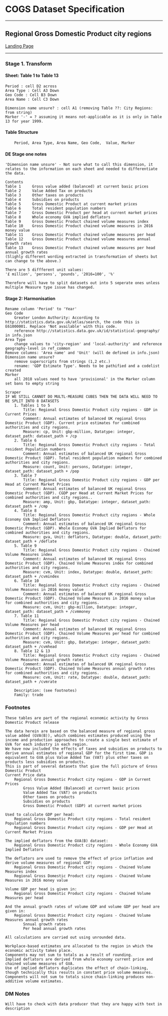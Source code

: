 # COGS Dataset Specification
----------

## Regional Gross Domestic Product city regions

[Landing Page](https://www.ons.gov.uk/economy/grossdomesticproductgdp/datasets/regionalgrossdomesticproductcityregions)

----------

### Stage 1. Transform

#### Sheet: Table 1 to Table 13 
    Period : cell D2 across
    Area Type : Cell A3 Down 
    Geo Code : Cell B3 Down
    Area Name : Cell C3 Down
    
    Dimension name unsure? : cell A1 (removing Table ??: City Regions: from string) 
    Marker '-' = ? assuming it means not-applicable as it is only in Table 13 for year 1999. 
   

#### Table Structure

		Period, Area Type, Area Name, Geo Code,  Value, Marker

#### DE Stage one notes 
    'Dimension name unsure' - Not sure what to call this dimension, it relates to the information on each sheet and needed to differentiate the data. 
    													
	Contents												
	Table 1		Gross value added (balanced) at current basic prices										
	Table 2		Value Added Tax on products										
	Table 3		Other taxes on products										
	Table 4		Subsidies on products										
	Table 5		Gross Domestic Product at current market prices										
	Table 6		Total resident population numbers										
	Table 7		Gross Domestic Product per head at current market prices										
	Table 8		Whole economy GVA implied deflators										
	Table 9		Gross Domestic Product chained volume measures index										
	Table 10	Gross Domestic Product chained volume measures in 2016 money value										
	Table 11	Gross Domestic Product chained volume measures per head										
	Table 12	Gross Domestic Product chained volume measures annual growth rates										
	Table 13	Gross Domestic Product chained volume measures per head annual growth rates										
    (Slighly different wording extracted in transformation of sheets but can change to the above.)
    
    There are 5 diffferent unit values:
    '£ million', 'persons', 'pounds', '2016=100', '%'
    
    Therefore will have to split datasets out into 5 seperate ones unless multiple Measure type issue has changed. 
    

#### Stage 2: Harmonisation

	Rename column 'Period' to 'Year'
	Geo Code
		Greater London Authority: According to http://statistics.data.gov.uk/atlas/search, the code this is E61000001. Replace 'Not available' with this code.
		reference http://statistics.data.gov.uk/id/statistical-geography/ in info.json
	Area Type
		change values to 'city-region' and 'local-authority' and reference geography-level in ref_common
	Remove columns: 'Area name' and 'Unit' (will de defined in info.json)
	Dimension name unsure?
		remove superscripts from strings (1,2 etc.)
		rename: 'GDP Estimate Type'. Needs to be pathified and a codelist created 
	Marker
		all 2018 values need to have 'provisional' in the Marker column set bans to empty string

	Scraper
	IF WE STILL CANNOT DO MULTL-MEASURE CUBES THEN THE DATA WILL NEED TO BE SPLIT INTO 8 DATASETS
		1. Tables 1 to 5
			Title: Regional Gross Domestic Product city regions - GDP in Current Prices 
			Comment: Annual estimates of balanced UK regional Gross Domestic Product (GDP). Current price estimates for combined authorities and city regions.
			Measure: cp, Unit: gbp-million, Datatype: integer, dataset_path: dataset_path + /cp
		2. Table 6
			Title: Regional Gross Domestic Product city regions - Total resident Population numbers
			Comment: Annual estimates of balanced UK regional Gross Domestic Product (GDP). Total resident population numbers for combined authorities and city regions.
			Measure: count, Unit: persons, Datatype: integer, dataset_path: dataset_path + /pop
		3. Table 7
			Title: Regional Gross Domestic Product city regions - GDP per Head at Current Market Prices
			Comment: Annual estimates of balanced UK regional Gross Domestic Product (GDP). CGDP per Head at Current Market Prices for combined authorities and city regions..
			Measure: amp, Unit: gbp, Datatype: integer, dataset_path: dataset_path + /cmp
		4. Table 8
			Title: Regional Gross Domestic Product city regions - Whole Economy GVA Implied Deflators
			Comment: Annual estimates of balanced UK regional Gross Domestic Product (GDP). Whole Economy GVA Implied Deflators for combined authorities and city regions.
			Measure: gva, Unit: deflators, Datatype: double, dataset_path: dataset_path + /deflate
		5. Table 9
			Title: Regional Gross Domestic Product city regions - Chained Volume Measures index
			Comment: Annual estimates of balanced UK regional Gross Domestic Product (GDP). Chained Volume Measures index for combined authorities and city regions.
			Measure: cvm, Unit: index, Datatype: double, dataset_path: dataset_path + /cvmindex
		6. Table 10
			Title: Regional Gross Domestic Product city regions - Chained Volume Measures in 2016 money value
			Comment: Annual estimates of balanced UK regional Gross Domestic Product (GDP). Chained Volume Measures in 2016 money value for combined authorities and city regions.
			Measure: cvm, Unit: gbp-million, Datatype: integer, dataset_path: dataset_path + /cvmmoney
		7. Table 11
			Title: Regional Gross Domestic Product city regions - Chained Volume Measures per head
			Comment: Annual estimates of balanced UK regional Gross Domestic Product (GDP). Chained Volume Measures per head for combined authorities and city regions.
			Measure: cvm, Unit: gbp, Datatype: integer, dataset_path: dataset_path + /cvmhead
		8. Table 12 & 13
			Title: Regional Gross Domestic Product city regions - Chained Volume Measures annual growth rates
			Comment: Annual estimates of balanced UK regional Gross Domestic Product (GDP). Chained Volume Measures annual growth rates for combined authorities and city regions.
			Measure: cvm, Unit: rate, Datatype: double, dataset_path: dataset_path + /cvmrate

		Description: (see footnotes)
		Family: trade
			
### Footnotes

	These tables are part of the regional economic activity by Gross Domestic Product release

	The data herein are based on the balanced measure of regional gross value added (GVA(B)), which combines estimates produced using the income and production approaches to create a single best estimate of GVA for each industry in each region.	
	We have now included the effects of taxes and subsidies on products to derive annual estimates of regional GDP for the first time. GDP is equivalent to GVA plus Value Added Tax (VAT) plus other taxes on products less subsidies on products.	
	This is part of several datasets that give the full picture of Gross Domestic Product
	Current Price data
		Regional Gross Domestic Product city regions - GDP in Current Prices
			Gross Value Added (Balanced) at current basic prices
 			Value Added Tax (VAT) on products
 			Other taxes on products
 			Subsidies on products
 			Gross Domestic Product (GDP) at current market prices

	Used to calculate GDP per head:
		Regional Gross Domestic Product city regions - Total resident Population numbers
 		Regional Gross Domestic Product city regions - GDP per Head at Current Market Prices

	The implied deflators from the GVA(B) dataset:
		Regional Gross Domestic Product city regions - Whole Economy GVA Implied Deflators

	The deflators are used to remove the effect of price inflation and derive volume measures of regional GDP:
		Regional Gross Domestic Product city regions - Chained Volume Measures index
 		Regional Gross Domestic Product city regions - Chained Volume Measures in 2016 money value

	Volume GDP per head is given in:
		Regional Gross Domestic Product city regions - Chained Volume Measures per head
		
	And the annual growth rates of volume GDP and volume GDP per head are given in:
		Regional Gross Domestic Product city regions - Chained Volume Measures annual growth rates
			Snnual growth rates
 			Per head annual growth rates
 
	All calculations are carried out using unrounded data.		

	Workplace-based estimates are allocated to the region in which the economic activity takes place. 
	Components may not sum to totals as a result of rounding.
	Implied deflators are derived from whole economy current price and chained volume measures of GVA. 
	Use of implied deflators duplicates the effect of chain-linking, though technically this results in constant price volume measures.
	Components will not sum to totals since chain-linking produces non-additive volume estimates.						

### DM Notes

	Will have to check with data producer that they are happy with text in description	